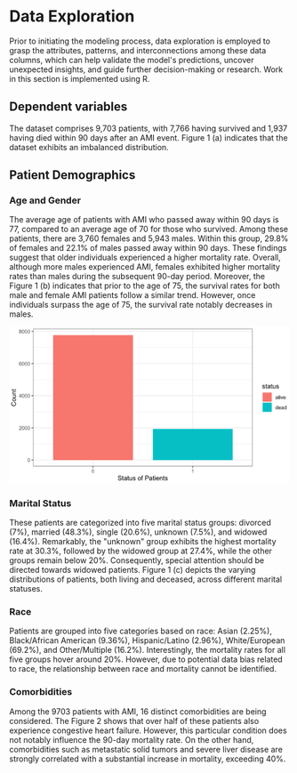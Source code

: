# Data Exploration
Prior to initiating the modeling process, data exploration is employed to grasp the attributes, patterns, and interconnections among these data columns, which can help validate the model's predictions, uncover unexpected insights, and guide further decision-making or research. Work in this section is implemented using R. 

## Dependent variables
The dataset comprises 9,703 patients, with 7,766 having survived and 1,937 having died within 90 days after an AMI event. Figure 1 (a) indicates that the dataset exhibits an imbalanced distribution.

## Patient Demographics
### Age and Gender
The average age of patients with AMI who passed away within 90 days is 77, compared to an average age of 70 for those who survived. Among these patients, there are 3,760 females and 5,943 males. Within this group, 29.8% of females and 22.1% of males passed away within 90 days. These findings suggest that older individuals experienced a higher mortality rate. Overall, although more males experienced AMI, females exhibited higher mortality rates than males during the subsequent 90-day period. Moreover, the Figure 1 (b) indicates that prior to the age of 75, the survival rates for both male and female AMI patients follow a similar trend. However, once individuals surpass the age of 75, the survival rate notably decreases in males.

![image](https://github.com/Xiaoqing15/Predicting-Patients-Mortality-with-Acute-Myocardial-Infarction-within-90-Days/blob/022e16b314aff0c07b5a965a0112830fccc24871/status.png)

### Marital Status
These patients are categorized into five marital status groups: divorced (7%), married (48.3%), single (20.6%), unknown (7.5%), and widowed (16.4%). Remarkably, the "unknown" group exhibits the highest mortality rate at 30.3%, followed by the widowed group at 27.4%, while the other groups remain below 20%. Consequently, special attention should be directed towards widowed patients. Figure 1 (c) depicts the varying distributions of patients, both living and deceased, across different marital statuses.

### Race
Patients are grouped into five categories based on race: Asian (2.25%), Black/African American (9.36%), Hispanic/Latino (2.96%), White/European (69.2%), and Other/Multiple (16.2%). Interestingly, the mortality rates for all five groups hover around 20%. However, due to potential data bias related to race, the relationship between race and mortality cannot be identified.

### Comorbidities 
Among the 9703 patients with AMI, 16 distinct comorbidities are being considered. The Figure 2 shows that over half of these patients also experience congestive heart failure. However, this particular condition does not notably influence the 90-day mortality rate. On the other hand, comorbidities such as metastatic solid tumors and severe liver disease are strongly correlated with a substantial increase in mortality, exceeding 40%.
